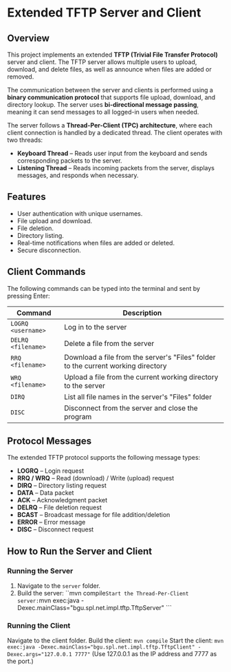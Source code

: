# Extended TFTP Server and Client

## Overview
This project implements an extended **TFTP (Trivial File Transfer Protocol)** server and client. The TFTP server allows multiple users to upload, download, and delete files, as well as announce when files are added or removed.

The communication between the server and clients is performed using a **binary communication protocol** that supports file upload, download, and directory lookup. The server uses **bi-directional message passing**, meaning it can send messages to all logged-in users when needed.

The server follows a **Thread-Per-Client (TPC) architecture**, where each client connection is handled by a dedicated thread. The client operates with two threads:
- **Keyboard Thread** – Reads user input from the keyboard and sends corresponding packets to the server.
- **Listening Thread** – Reads incoming packets from the server, displays messages, and responds when necessary.

## Features
- User authentication with unique usernames.
- File upload and download.
- File deletion.
- Directory listing.
- Real-time notifications when files are added or deleted.
- Secure disconnection.

## Client Commands
The following commands can be typed into the terminal and sent by pressing Enter:

| Command  | Description |
|----------|------------|
| `LOGRQ <username>` | Log in to the server |
| `DELRQ <filename>` | Delete a file from the server |
| `RRQ <filename>` | Download a file from the server's "Files" folder to the current working directory |
| `WRQ <filename>` | Upload a file from the current working directory to the server |
| `DIRQ` | List all file names in the server's "Files" folder |
| `DISC` | Disconnect from the server and close the program |

## Protocol Messages
The extended TFTP protocol supports the following message types:

- **LOGRQ** – Login request  
- **RRQ / WRQ** – Read (download) / Write (upload) request  
- **DIRQ** – Directory listing request  
- **DATA** – Data packet  
- **ACK** – Acknowledgment packet  
- **DELRQ** – File deletion request  
- **BCAST** – Broadcast message for file addition/deletion  
- **ERROR** – Error message  
- **DISC** – Disconnect request  

## How to Run the Server and Client

### Running the Server
1. Navigate to the `server` folder.
2. Build the server:
   ``mvn compile```
Start the Thread-Per-Client server:
```mvn exec:java -Dexec.mainClass="bgu.spl.net.impl.tftp.TftpServer" ```

### Running the Client 
Navigate to the client folder.
Build the client:
```mvn compile```
Start the client:
``` mvn exec:java -Dexec.mainClass="bgu.spl.net.impl.tftp.TftpClient" -Dexec.args="127.0.0.1 7777" ```
(Use 127.0.0.1 as the IP address and 7777 as the port.)


 

